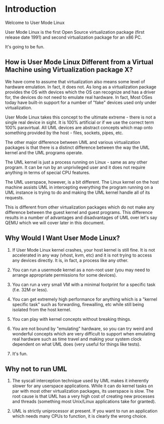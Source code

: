 # Introduction

Welcome to User Mode Linux

User Mode Linux is the first Open Source virtualization package (first release date 1991) and second virtualization package for an x86 PC.

It's going to be fun. 

## How is User Mode Linux Different from a Virtual Machine using Virtualization package X?

We have come to assume that virtualization also means some level of
hardware emulation. In fact, it does not. As long as a virtualization
package provides the OS with devices which the OS can recognize and
has a driver for, the devices do not need to emulate real hardware.
In fact, Most OSes today have built-in support for a number of "fake"
devices used only under virtualization.

User Mode Linux takes this concept to the ultimate extreme - there
is not a single real device in sight. It is 100% artificial or if
we use the correct term 100% paravirtual. All UML devices are abstract
concepts which map onto something provided by the host - files, sockets,
pipes, etc.

The other major difference between UML and various virtualization
packages is that there is a distinct difference between the way the UML 
kernel and the UML programs operate.

The UML kernel is just a process running on Linux - same as any other
program. It can be run by an unprivileged user and it does not require
anything in terms of special CPU features.

The UML userspace, however, is a bit different. The Linux kernel on the
host machine assists UML in intercepting everything the program running
on a UML instance is trying to do and making the UML kernel handle all
of its requests.

This is different from other virtualization packages which do not make any
difference between the guest kernel and guest programs. This difference
results in a number of advantages and disadvantages of UML over let's say
QEMU which we will cover later in this document.

  
## Why Would I Want User Mode Linux?


1. If User Mode Linux kernel crashes, your host kernel is still fine. It
is not accelerated in any way (vhost, kvm, etc) and it is not trying to
access any devices directly.  It is, in fact, a process like any other.

1. You can run a usermode kernel as a non-root user (you may need to
arrange appropriate permissions for some devices).

1. You can run a very small VM with a minimal footprint for a specific 
task (f.e. 32M or less).

1. You can get extremely high performance for anything which is a "kernel
specific task" such as forwarding, firewalling, etc while still being 
isolated from the host kernel.

1. You can play with kernel concepts without breaking things.

1. You are not bound by "emulating" hardware, so you can try weird and
wonderful concepts which are very difficult to support when emulating real
hardware such as time travel and making your system clock dependent on
what UML does (very useful for things like tests). 

1. It's fun.

## Why not to run UML

1. The syscall interception technique used by UML makes it inherently slower
for any userspace applications. While it can do kernel tasks on par with most
other virtualization packages, its userspace is slow. The root cause is that
UML has a very high cost of creating new processes and threads (something
most Unix/Linux applications take for granted).

1. UML is strictly uniprocessor at present. If you want to run an application
which needs many CPUs to function, it is clearly the wrong choice.



